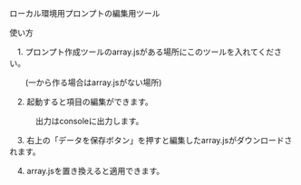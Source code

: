 ローカル環境用プロンプトの編集用ツール

使い方

　1. プロンプト作成ツールのarray.jsがある場所にこのツールを入れてください。
 
　　(一から作る場合はarray.jsがない場所)

　2. 起動すると項目の編集ができます。

 
　
　　出力はconsoleに出力します。
  
　3. 右上の「データを保存ボタン」を押すと編集したarray.jsがダウンロードされます。
 
　4. array.jsを置き換えると適用できます。

